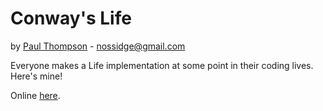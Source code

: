# Conway's Life

by [Paul Thompson](https://tilde.town/~nossidge/) - nossidge@gmail.com

Everyone makes a Life implementation at some point in their coding lives. Here's mine!

Online [here](https://tilde.town/~nossidge/life/).
